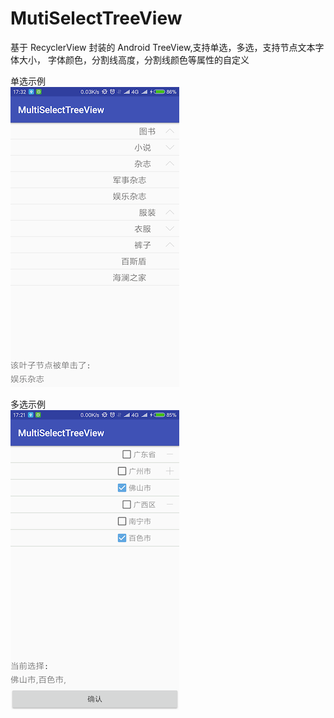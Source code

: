 # MutiSelectTreeView


基于 RecyclerView 封装的 Android TreeView,支持单选，多选，支持节点文本字体大小，
字体颜色，分割线高度，分割线颜色等属性的自定义

单选示例<br>
![image](ScreenShots/danxuan.png) <br>

多选示例<br>
![image](ScreenShots/duoxuan.png) <br>


